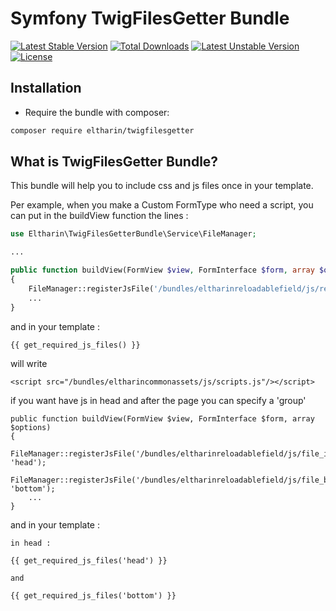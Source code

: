 Symfony TwigFilesGetter Bundle
==========================

[![Latest Stable Version](http://poser.pugx.org/eltharin/twigfilesgetter/v)](https://packagist.org/packages/eltharin/twigfilesgetter) 
[![Total Downloads](http://poser.pugx.org/eltharin/twigfilesgetter/downloads)](https://packagist.org/packages/eltharin/twigfilesgetter) 
[![Latest Unstable Version](http://poser.pugx.org/eltharin/twigfilesgetter/v/unstable)](https://packagist.org/packages/eltharin/twigfilesgetter) 
[![License](http://poser.pugx.org/eltharin/twigfilesgetter/license)](https://packagist.org/packages/eltharin/twigfilesgetter)


Installation
------------

* Require the bundle with composer:

``` bash
composer require eltharin/twigfilesgetter
```


What is TwigFilesGetter Bundle?
---------------------------
This bundle will help you to include css and js files once in your template.

Per example, when you make a Custom FormType who need a script, you can put in the buildView function the lines :  

``` php
use Eltharin\TwigFilesGetterBundle\Service\FileManager;

...

public function buildView(FormView $view, FormInterface $form, array $options)
{
    FileManager::registerJsFile('/bundles/eltharinreloadablefield/js/reloader.js');
    ...
}
```

and in your template : 

```
{{ get_required_js_files() }}
```

will write

```
<script src="/bundles/eltharincommonassets/js/scripts.js"/></script>
```


if you want have js in head and after the page you can specify a 'group'

```
public function buildView(FormView $view, FormInterface $form, array $options)
{
    FileManager::registerJsFile('/bundles/eltharinreloadablefield/js/file_in_head.js', 'head');
    FileManager::registerJsFile('/bundles/eltharinreloadablefield/js/file_bottom.js', 'bottom');
    ...
}
```

and in your template : 

```
in head : 

{{ get_required_js_files('head') }}

and 

{{ get_required_js_files('bottom') }}

```